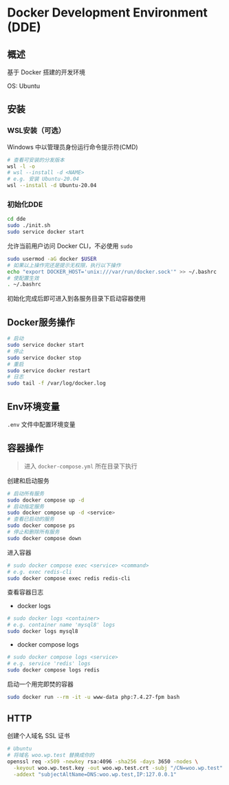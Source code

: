 # Docker Development Environment (DDE)

## 概述

基于 Docker 搭建的开发环境  

OS: Ubuntu

## 安装

### WSL安装（可选）

Windows 中以管理员身份运行命令提示符(CMD)  

```bash
# 查看可安装的分发版本
wsl -l -o
# wsl --install -d <NAME>
# e.g. 安装 Ubuntu-20.04
wsl --install -d Ubuntu-20.04
```

### 初始化DDE  

```bash
cd dde
sudo ./init.sh
sudo service docker start
```

允许当前用户访问 Docker CLI，不必使用 `sudo`  

```bash
sudo usermod -aG docker $USER
# 如果以上操作完还是提示无权限，执行以下操作
echo "export DOCKER_HOST='unix:///var/run/docker.sock'" >> ~/.bashrc
# 使配置生效
. ~/.bashrc
```

初始化完成后即可进入到各服务目录下启动容器使用  

## Docker服务操作

```bash
# 启动
sudo service docker start
# 停止
sudo service docker stop
# 重启
sudo service docker restart
# 日志
sudo tail -f /var/log/docker.log
```

## Env环境变量

`.env` 文件中配置环境变量

## 容器操作
> 进入 `docker-compose.yml` 所在目录下执行  

创建和启动服务

```bash
# 启动所有服务
sudo docker compose up -d
# 启动指定服务
sudo docker compose up -d <service>
# 查看已启动的服务
sudo docker compose ps
# 停止和删除所有服务
sudo docker compose down
```

进入容器

```bash
# sudo docker compose exec <service> <command>
# e.g. exec redis-cli
sudo docker compose exec redis redis-cli 
```

查看容器日志

- docker logs  

```bash
# sudo docker logs <container>
# e.g. container name 'mysql8' logs
sudo docker logs mysql8
```

- docker compose logs  

```bash
# sudo docker compose logs <service>
# e.g. service 'redis' logs
sudo docker compose logs redis
```

启动一个用完即焚的容器  

```bash
sudo docker run --rm -it -u www-data php:7.4.27-fpm bash
```

## HTTP

创建个人域名 SSL 证书

```bash
# Ubuntu
# 将域名 woo.wp.test 替换成你的
openssl req -x509 -newkey rsa:4096 -sha256 -days 3650 -nodes \
  -keyout woo.wp.test.key -out woo.wp.test.crt -subj "/CN=woo.wp.test" \
  -addext "subjectAltName=DNS:woo.wp.test,IP:127.0.0.1"
```
